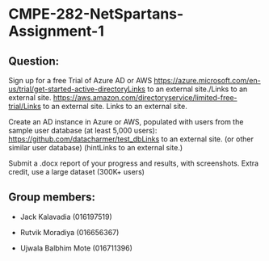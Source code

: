 # CMPE-282-NetSpartans-Assignment-1

## Question:

Sign up for a free Trial of Azure AD or AWS
https://azure.microsoft.com/en-us/trial/get-started-active-directoryLinks to an external site./Links to an external site.
https://aws.amazon.com/directoryservice/limited-free-trial/Links to an external site.
Links to an external site.

Create an AD instance in Azure or AWS, populated with users from the sample user database (at least 5,000 users): https://github.com/datacharmer/test_dbLinks to an external site. (or other similar user database) (hintLinks to an external site.)

Submit a .docx report of your progress and results, with screenshots.
Extra credit, use a large dataset (300K+ users)


## Group members: 

- Jack Kalavadia (016197519)

- Rutvik Moradiya (016656367)

- Ujwala Balbhim Mote (016711396)

